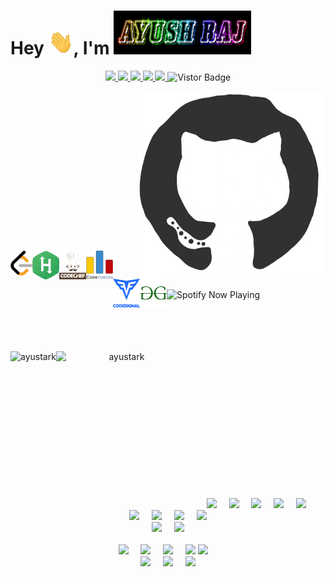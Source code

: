 <h1>Hey <img src="https://github.com/AYUSTARK/AYUSTARK/blob/main/profile%20images/Hi.gif" height="40px" width="40px">, I'm <img src="https://github.com/AYUSTARK/AYUSTARK/blob/main/profile%20images/LOGO.png" height="70px" width="220px"></h1>
<p align="middle">
<a href="https://www.linkedin.com/in/ayustark">
<img src="https://img.shields.io/badge/Linkedin-blue?style=flat&logo=linkedin&labelColor=blue">
</a>
<a href="mailto:ayushrj65@gmail.com?subject=Hello%20Ayush,%20From%20Github">
<img src="https://img.shields.io/badge/-Gmail-%23db483b?style=flat&logo=Gmail&labelColor=red&logoColor=white">
</a>
<a href="https://www.facebook.com/Ayush535">
<img src="https://img.shields.io/badge/-Facebook-%230d8bf1?style=flat&logo=Facebook&logoColor=white">
</a>
<a href="https://www.instagram.com/ayustark1435">
<img src="https://img.shields.io/badge/-Instagram-%23E4405F?style=flat&logo=Instagram&logoColor=white">
</a>
<a href="https://twitter.com/ayustark">
<img src="https://img.shields.io/badge/-Twitter-%231a91da?style=flat&logo=Twitter&logoColor=white">
</a>
<a target="_blank"><img src="https://visitor-badge.glitch.me/badge?page_id=ayustark.ayustark" alt="Vistor Badge"></a>
</p>

<div>
<img align="right" alt="GIF" height="300px" src="https://github.com/AYUSTARK/AYUSTARK/blob/main/profile%20images/git%20crop.gif"/>
</div>

<br />
<br />
<br />
<br />
<br />
<br />
<br />
<br />
<br />
<br />
<br />
<br />
<br />
<br />
<br />

<div>
<a href="https://leetcode.com/ayustark/">
  <img align="left" alt="Ayustark's Leetcode" height="40px" width="35px" src="https://github.com/AYUSTARK/AYUSTARK/blob/main/profile%20images/LeetCode_logo.png" />
</a>
<a href="https://www.hackerrank.com/ayustark/">
  <img align="left" alt="Ayustark's HackerRank" height="46px" width="43px" src="https://github.com/AYUSTARK/AYUSTARK/blob/main/profile%20images/HackerRank.png" />
</a>
<a href="https://www.codechef.com/users/ayustark/">
  <img align="left" alt="Ayustark's CodeChef" height="46px" width="43px" src="https://github.com/AYUSTARK/AYUSTARK/blob/main/profile%20images/CodeChef%20Logo.png" />
</a>
<a href="https://codeforces.com/profile/ayustark/">
  <img align="left" alt="Ayustark's CodeForces" height="46px" width="43px" src="https://github.com/AYUSTARK/AYUSTARK/blob/main/profile%20images/CodeForces%20Logo.png" />
</a>
<a href="https://app.codesignal.com/profile/ayustark/">
  <img align="left" alt="Ayustark's CodeSignal" height="46px" width="43px" src="https://github.com/AYUSTARK/AYUSTARK/blob/main/profile%20images/codesignal_logo.png" />
</a>
<a href="https://auth.geeksforgeeks.org/user/ayustark/practice/">
  <img align="left" alt="Ayustark's GeeksforGeeks" height="46px" width="43px" src="https://github.com/AYUSTARK/AYUSTARK/blob/main/profile%20images/GeeksforGeeks%20logo.png"/>
</a>
</div>

<br />
<br />
<br />

<div>
<a href="https://open.spotify.com/embed/playlist/1aU2LEHPLOtissqguH3xyA">
  <img align="left" alt="Spotify Now Playing" src="https://spotify-git-master.sagnikghoshcr7.vercel.app/api/spotify" />
</a>
</div>

<br />

<div>
<br />
<br />
<br />
<br />
<p align="center">
<img align="left" height="230" src="https://github-readme-stats.vercel.app/api?username=ayustark&theme=onedark" alt="ayustark"/> 
<img align="left" height="240" width="210" src="https://github-readme-stats.vercel.app/api/top-langs/?username=ayustark&hide=css&theme=nord" alt="ayustark" />
</p>
</div>

<br />
<br />
<br />
<br />
<br />
<br />
<br />
<br />
<br />
<br />
<br />
<br />
<br />

<p align="center">
  <img src="https://img.shields.io/badge/-JAVA-E34F26?style=for-the-badge&logo=java"/>&nbsp;&nbsp;&nbsp;&nbsp;
  <img src="https://img.shields.io/badge/-KOTLIN-black?style=for-the-badge&logo=kotlin" />&nbsp;&nbsp;&nbsp;&nbsp;
  <img src="https://img.shields.io/badge/-Python-E34F26?style=for-the-badge&logo=Python" />&nbsp;&nbsp;&nbsp;&nbsp;
  <img src="https://img.shields.io/badge/-MySQL-black?style=for-the-badge&logo=mysql&logoColor=white" />&nbsp;&nbsp;&nbsp;&nbsp;
  <img src="https://img.shields.io/badge/-ORACLE-E34F26?style=for-the-badge&logo=oracle" />
  <br>
  <img src="https://img.shields.io/badge/-HTML5-black?style=for-the-badge&logo=html5&logoColor=white" />&nbsp;&nbsp;&nbsp;&nbsp;
  <img src="https://img.shields.io/badge/-CSS3-black?style=for-the-badge&logo=css3" />&nbsp;&nbsp;&nbsp;&nbsp;
  <img src="https://img.shields.io/badge/-Git-black?style=for-the-badge&logo=git" />&nbsp;&nbsp;&nbsp;&nbsp;
  <img src="https://img.shields.io/badge/-GitHub-181717?style=for-the-badge&logo=github" />
  <br>
  <img src="https://img.shields.io/badge/-JavaScript-black?style=for-the-badge&logo=javascript" />&nbsp;&nbsp;&nbsp;&nbsp;
  <img src="https://img.shields.io/badge/-Flutter-black?style=for-the-badge&logo=Flutter&logoColor=007afb" />
  <br/>
  <br/>
  <img src="https://img.shields.io/badge/Editor-PyCharm-007afb?style=for-the-badge&logo=PyCharm" />&nbsp;&nbsp;&nbsp;&nbsp;
  <img src="https://img.shields.io/badge/Editor-Intellij%20IDEA-007afb?style=for-the-badge&logo=intellij%20IDEA&logoColor=white" />&nbsp;&nbsp;&nbsp;&nbsp;
  <img src="https://img.shields.io/badge/Editor-Web%20Storm-007afb?style=for-the-badge&logo=WebStorm&logoColor=white" />&nbsp;&nbsp;&nbsp;&nbsp;
  <img src="https://img.shields.io/badge/Editor-VSCode-007afb?style=for-the-badge&logo=visual-studio-code&logoColor=white" />
  <img src="https://img.shields.io/badge/-Jet%20Brains-007afb?style=for-the-badge&logo=JetBrains" />&nbsp;&nbsp;&nbsp;&nbsp;
  <br>
  <img src="https://img.shields.io/badge/Editor-Android%20Studio-E34F26?style=for-the-badge&logo=Android%20Studio" />&nbsp;&nbsp;&nbsp;&nbsp;
  <img src="https://img.shields.io/badge/OS-KALI%20LINUX-E34F26?style=for-the-badge&logo=kali-Linux&logoColor=white" />&nbsp;&nbsp;&nbsp;&nbsp;
  <img src="https://img.shields.io/badge/OS-Ubuntu%2020.04%20LTS-E34F26?style=for-the-badge&logo=ubuntu&logoColor=white" />
  <br/>
  <br/>
</p>
<!--

Here are some ideas to get you started:

- 🔭 I’m currently working on ...
- 🌱 I’m currently learning ...
- 👯 I’m looking to collaborate on ...
- 🤔 I’m looking for help with ...
- 💬 Ask me about ...
- 📫 How to reach me: ...
- 😄 Pronouns: ...
- ⚡ Fun fact: ...
-->
